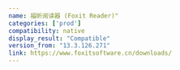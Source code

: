 ```yaml
---
name: 福昕阅读器 (Foxit Reader)"
categories: ['prod']
compatibility: native
display_result: "Compatible"
version_from: "13.3.126.271"
link: https://www.foxitsoftware.cn/downloads/
---
```

